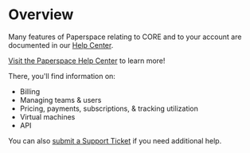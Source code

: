 # Overview

Many features of Paperspace relating to CORE and to your account are documented in our [Help Center](https://support.paperspace.com/hc/en-us/).

[Visit the Paperspace Help Center](https://support.paperspace.com/hc/en-us/) to learn more!

There, you'll find information on:

* Billing
* Managing teams & users
* Pricing, payments, subscriptions, & tracking utilization
* Virtual machines
* API

You can also [submit a Support Ticket](https://support.paperspace.com/hc/en-us/requests/new) if you need additional help.

